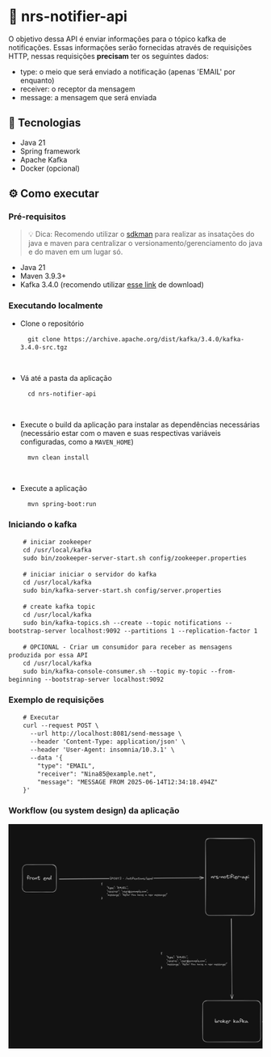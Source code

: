 # 📌 nrs-notifier-api

O objetivo dessa API é enviar informações para o tópico kafka de notificações. Essas informações serão fornecidas através 
de requisições HTTP, nessas requisições <strong>precisam</strong> ter os seguintes dados:
- type: o meio que será enviado a notificação (apenas 'EMAIL' por enquanto)
- receiver: o receptor da mensagem
- message: a mensagem que será enviada

## 🚀 Tecnologias
- Java 21
- Spring framework
- Apache Kafka
- Docker (opcional)

## ⚙️ Como executar

### Pré-requisitos
> 💡 Dica: Recomendo utilizar o [sdkman](https://sdkman.io/) para realizar as insatações do java e maven para centralizar
> o versionamento/gerenciamento do java e do maven em um lugar só.

- Java 21
- Maven 3.9.3+
- Kafka 3.4.0 (recomendo utilizar [esse link](https://archive.apache.org/dist/kafka/3.4.0/kafka-3.4.0-src.tgz) de download)

### Executando localmente

- Clone o repositório
  ``` shell
    git clone https://archive.apache.org/dist/kafka/3.4.0/kafka-3.4.0-src.tgz
  ```
<br />

- Vá até a pasta da aplicação
  ```shell
    cd nrs-notifier-api  
  ```

<br />

- Execute o build da aplicação para instalar as dependências necessárias (necessário estar com o maven e suas respectivas
variáveis configuradas, como a `MAVEN_HOME`)
  ```shell
    mvn clean install  
  ```
<br />

- Execute a aplicação
  ```shell
    mvn spring-boot:run  
  ```
  
### Iniciando o kafka
```shell
    # iniciar zookeeper
    cd /usr/local/kafka
    sudo bin/zookeeper-server-start.sh config/zookeeper.properties

    # iniciar iniciar o servidor do kafka
    cd /usr/local/kafka
    sudo bin/kafka-server-start.sh config/server.properties

    # create kafka topic
    cd /usr/local/kafka
    sudo bin/kafka-topics.sh --create --topic notifications --bootstrap-server localhost:9092 --partitions 1 --replication-factor 1

    # OPCIONAL - Criar um consumidor para receber as mensagens produzida por essa API
    cd /usr/local/kafka
    sudo bin/kafka-console-consumer.sh --topic my-topic --from-beginning --bootstrap-server localhost:9092

```
### Exemplo de requisições
```shell
    # Executar 
    curl --request POST \
      --url http://localhost:8081/send-message \
      --header 'Content-Type: application/json' \
      --header 'User-Agent: insomnia/10.3.1' \
      --data '{
        "type": "EMAIL",
        "receiver": "Nina85@example.net",
        "message": "MESSAGE FROM 2025-06-14T12:34:18.494Z"
    }'
```

### Workflow (ou system design) da aplicação
![Workflow](docs/notifier-system-design.png)